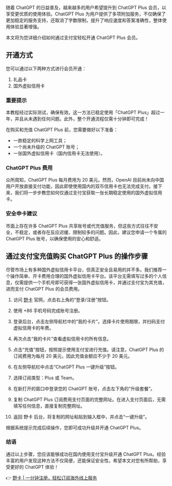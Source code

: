随着 ChatGPT 的日益普及，越来越多的用户希望提升到 ChatGPT Plus 会员，以享受更优质的使用体验。ChatGPT Plus 为用户提供了多项附加服务，不仅确保了更加稳定的服务支持，还取消了字数限制，提升了响应速度和答案准确性，整体使用体验显著增强。

本文将为您详细介绍如何通过支付宝轻松开通 ChatGPT Plus 会员。

## 开通方式

您可以通过以下两种方式进行会员开通：

1. 礼品卡
2. 国外虚拟信用卡

### 重要提示
本教程经过实际测试，确保有效。这一方法已稳定使用「ChatGPT Plus」超过一年，并且从未遇到任何问题。此外，整个开通流程仅需十分钟即可完成！

在购买和充值 ChatGPT Plus 前，您需要做好以下准备：

- 一款稳定的科学上网工具；
- 一个尚未升级的 ChatGPT 账号；
- 一张国外虚拟信用卡（国内信用卡无法使用）。

### ChatGPT Plus 费用
众所周知，ChatGPT Plus 每月费用为 20 美元。然而，OpenAI 目前尚未向中国用户开放直接支付功能，因此即使使用国内的双币信用卡也无法完成支付。接下来，我们将一步步教您如何仅通过支付宝获取一张长期稳定使用的国外虚拟信用卡。

### 安全申卡建议
市面上存在许多 ChatGPT Plus 共享账号或代充值服务，但这些方式往往不安全，不稳定，或者存在反应迟缓、限制较多的问题。因此，建议您申请一个专属的 ChatGPT Plus 账号，以确保使用的安心和舒适。

## 通过支付宝充值购买 ChatGPT Plus 的操作步骤

尽管市场上有多种国外虚拟信用卡平台，但真正安全且易用的并不多。我们推荐一个操作简单、开卡费用合理的国外虚拟信用卡平台。该平台无需填写过多的个人信息，仅需提供一个手机号即可获得一张国外虚拟信用卡，并通过支付宝为其充值，进而支付 ChatGPT Plus 的会员费用。

1. 访问 [野卡](https://bit.ly/bewildcard) 官网，点击右上角的“登录/注册”按钮。

2. 使用 +86 手机号码完成账号注册。

3. 登录后台，点击左侧导航栏中的“我的卡片”。选择卡片使用期限，并扫码支付虚拟信用卡的年费。

4. 再次点击“我的卡片”查看虚拟信用卡的所有信息。

5. 点击“充值”按钮，按照提示使用支付宝进行充值。请注意，ChatGPT Plus 的订阅费用为每月 20 美元，因此充值金额应不少于 20 美元。

6. 在左侧导航栏中点击“ChatGPT Plus 一键升级”按钮。

7. 选择订阅类型：Plus 或 Team。

8. 在新打开的窗口中登录您的 ChatGPT 账号，点击左下角的“升级套餐”。

9. 复制 ChatGPT Plus 订阅费用支付页面的完整网址。在进入支付页面后，无需填写任何信息，直接复制完整网址。

10. 返回 野卡 后台，将复制的网址粘贴到输入框中，并点击“一键升级”。

根据系统提示完成后续操作，您即可成功升级并开通 ChatGPT Plus。

### 结语
通过以上步骤，您应该能够成功在国内使用支付宝升级开通 ChatGPT Plus。经验丰富的用户发现这种方法不仅简便，还能保证安全性。希望本文对您有所帮助，享受更好的 ChatGPT 体验！

👉 [野卡 | 一分钟注册，轻松订阅海外线上服务](https://bit.ly/bewildcard)